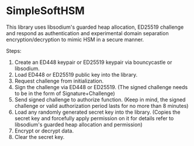 # SimpleSoftHSM
This library uses libsodium's guarded heap allocation, ED25519 challenge and respond as authentication and experimental domain separation encryption/decryption to mimic HSM in a secure manner.

Steps:
1. Create an ED448 keypair or ED25519 keypair via bouncycastle or libsodium.
2. Load ED448 or ED25519 public key into the library.
3. Request challenge from initialization.
4. Sign the challenge via ED448 or ED25519. (The signed challenge needs to be in the form of Signature+Challenge)
5. Send signed challenge to authorize function. (Keep in mind, the signed challenge or valid authorization period lasts for no more than 8 minutes)
6. Load any randomly generated secret key into the library. (Copies the secret key and forcefully apply permission on it for details refer to libsodium's guarded heap allocation and permission)
7. Encrypt or decrypt data. 
8. Clear the secret key.
